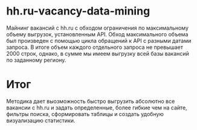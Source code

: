 # hh.ru-vacancy-data-mining
Майнинг вакансий с hh.ru с обходом ограничения по максимальному объему выгрузок, установленным API.
Обход максимального объема был произведен с помощью цикла обращений к API с разными датами запроса. В итоге объем каждого отдельного запроса не превышает 2000 строк, однако, в сумме мы имеем выгрузку всей базы вакансий по заданному региону.

# Итог
Методика дает выозможность быстро выгрузить абсолютно все вакансии с hh.ru и задать определенные, более гибкие чем на сайте, фильтры поиска, сформировать таблицы и создать удобную визуализацию статистики.
